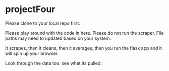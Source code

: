 # projectFour

Please clone to your local repo first. 

Please play around with the code in here.  Please do not run the scraper.  File paths may need to updated based on your system.

It scrapes, then it cleans, then it averages, then you run the flask app and it will spin up your browser.

Look through the data too.  see what its pulled.  

